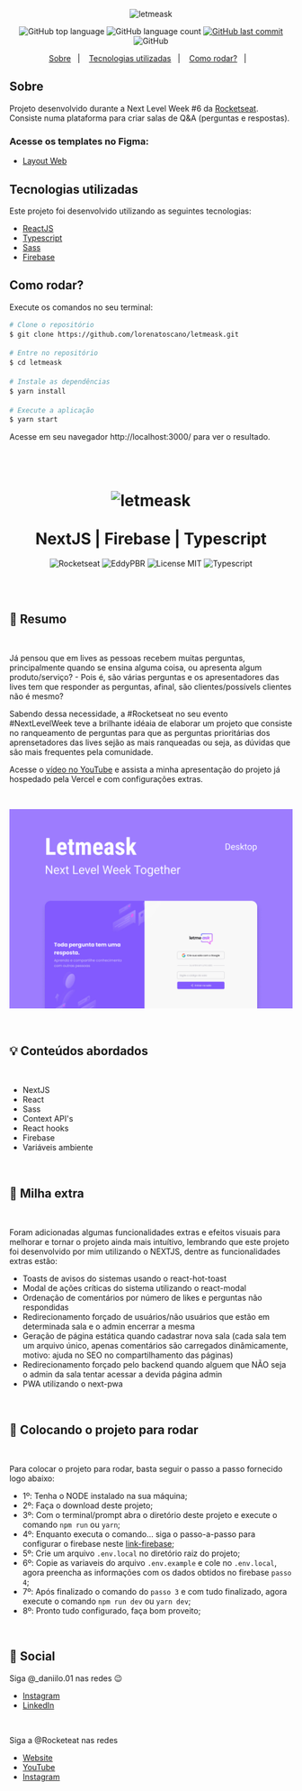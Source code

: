 
<p align="center">
   <img src="./.github/logo.svg" alt="letmeask" width="300"/>
</p>

<p align="center">
  <img alt="GitHub top language" src="https://img.shields.io/github/languages/top/lorenatoscano/letmeask?color=835AFD">

  <img alt="GitHub language count" src="https://img.shields.io/github/languages/count/lorenatoscano/letmeask?color=835AFD">
  
  <a href="https://github.com/lorenatoscano/letmeask/commits/main">
    <img alt="GitHub last commit" src="https://img.shields.io/github/last-commit/lorenatoscano/letmeask?color=835AFD">
  </a>

  <img alt="GitHub" src="https://img.shields.io/github/license/lorenatoscano/letmeask?color=835AFD">
</p>

<p align="center">
  <a href="#sobre">Sobre</a>&nbsp;&nbsp;&nbsp;|&nbsp;&nbsp;&nbsp;
  <a href="#tecnologias-utilizadas">Tecnologias utilizadas</a>&nbsp;&nbsp;&nbsp;|&nbsp;&nbsp;&nbsp;
  <a href="#como-rodar">Como rodar?</a>&nbsp;&nbsp;&nbsp;|&nbsp;&nbsp;&nbsp;

</p>

## Sobre
Projeto desenvolvido durante a Next Level Week #6 da [Rocketseat](https://rocketseat.com.br/). Consiste numa plataforma para criar salas de Q&A (perguntas e respostas).


### Acesse os templates no Figma:
- [Layout Web](https://www.figma.com/file/ITmt54Pz9ssMKU3pRMPHLS/Letmeask-(Copy)?node-id=0%3A1)


## Tecnologias utilizadas

Este projeto foi desenvolvido utilizando as seguintes tecnologias:

- [ReactJS](https://reactjs.org/)
- [Typescript](https://www.typescriptlang.org/)
- [Sass](https://sass-lang.com/)
- [Firebase](https://firebase.google.com/?hl=pt)


## Como rodar?

Execute os comandos no seu terminal:

```bash
# Clone o repositório
$ git clone https://github.com/lorenatoscano/letmeask.git

# Entre no repositório
$ cd letmeask

# Instale as dependências
$ yarn install

# Execute a aplicação
$ yarn start
```

Acesse em seu navegador http://localhost:3000/ para ver o resultado.




<br />
<br />
<h1 align="center">
  <img alt="letmeask" src=".github/assets/logo.svg" width="420px" /> 
  <br />
  <br />
  NextJS | Firebase | Typescript
</h1>

<p align="center">
  <img alt="Rocketseat" src="https://img.shields.io/badge/Created%20by%3A-Rocketseat-%236D5CCD" />
  <img alt="EddyPBR" src="https://img.shields.io/badge/Developed%20by%3A-EddyPBR-%23DD3B3F" />
  <img alt="License MIT" src="https://img.shields.io/badge/License-MIT-%2398C611" />
  <img alt="Typescript" src="https://img.shields.io/badge/Main%20lenguage-Typescript-%232F74C0" /> <br />
</p> 
<br />
<br />

## :bookmark: Resumo
<br />

Já pensou que em lives as pessoas recebem muitas perguntas, principalmente quando se ensina alguma coisa,
ou apresenta algum produto/serviço? - Pois é, são várias perguntas e os apresentadores das lives tem que
responder as perguntas, afinal, são clientes/possívels clientes não é mesmo?

Sabendo dessa necessidade, a #Rocketseat no seu evento #NextLevelWeek teve a brilhante idéaia de elaborar 
um projeto que consiste no ranqueamento de perguntas para que as perguntas prioritárias dos aprensetadores
das lives sejão as mais ranqueadas ou seja, as dúvidas que são mais frequentes pela comunidade.

Acesse o [vídeo no YouTube](https://www.youtube.com/watch?v=a7P--fnjtzE) e assista a minha apresentação do 
projeto já hospedado pela Vercel e com configurações extras.

<br />

[![Letmeask_video](https://github.com/EddyPBR/letmeask/blob/main/.github/assets/letmeask-capa.jpg)](https://youtu.be/a7P--fnjtzE)

<br />

## :bulb: Conteúdos abordados
<br />

- NextJS
- React
- Sass
- Context API's
- React hooks
- Firebase
- Variáveis ambiente

<br />

## :rocket: Milha extra
<br />

Foram adicionadas algumas funcionalidades extras e efeitos visuais para melhorar e tornar o projeto 
ainda mais intuítivo, lembrando que este projeto foi desenvolvido por mim utilizando o NEXTJS, 
dentre as funcionalidades extras estão:

- Toasts de avisos do sistemas usando o react-hot-toast
- Modal de ações críticas do sistema utilizando o react-modal
- Ordenação de comentários por número de likes e perguntas não respondidas
- Redirecionamento forçado de usuários/não usuários que estão em determinada sala e o admin encerrar a mesma
- Geração de página estática quando cadastrar nova sala (cada sala tem um arquivo único, apenas comentários são carregados dinâmicamente, motivo: ajuda no SEO no compartilhamento das páginas)
- Redirecionamento forçado pelo backend quando alguem que NÃO seja o admin da sala tentar acessar a devida página admin
- PWA utilizando o next-pwa


<br />

## :wrench: Colocando o projeto para rodar
<br />

Para colocar o projeto para rodar, basta seguir o passo a passo fornecido logo abaixo:

- 1º: Tenha o NODE instalado na sua máquina;
- 2º: Faça o download deste projeto;
- 3º: Com o terminal/prompt abra o diretório deste projeto e execute o comando `npm run` ou `yarn`;
- 4º: Enquanto executa o comando... siga o passo-a-passo para configurar o firebase neste [link-firebase](https://github.com/danktt/letmeask/tree/main/.github/firebase);
- 5º: Crie um arquivo `.env.local` no diretório raiz do projeto;
- 6º: Copie as variaveis do arquivo `.env.example` e cole no `.env.local`, agora preencha as informações com os dados obtidos no firebase `passo 4`;
- 7º: Após finalizado o comando do `passo 3` e com tudo finalizado, agora execute o comando `npm run dev` ou `yarn dev`;
- 8º: Pronto tudo configurado, faça bom proveito;

<br />


## :wave: Social

Siga @_daniilo.01 nas redes :wink:
<br />

- [Instagram](https://www.instagram.com/_daniilo.01/)
- [LinkedIn](https://www.linkedin.com/in/danilo-miranda15/)

<br />

Siga a @Rocketeat nas redes
<br />

- [Website](https://rocketseat.com.br/)
- [YouTube](https://www.youtube.com/channel/UCSfwM5u0Kce6Cce8_S72olg)
- [Instagram](https://www.instagram.com/rocketseat_oficial/?hl=pt-br)